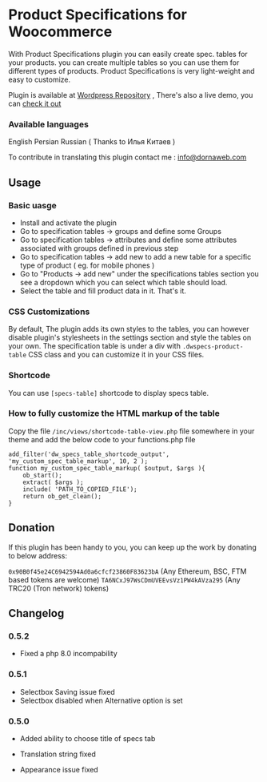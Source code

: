 # Product Specifications for Woocommerce

With Product Specifications plugin you can easily create spec. tables for your products. you can create multiple tables so you can use them for different types of products.
Product Specifications is very light-weight and easy to customize.

Plugin is available at [Wordpress Repository](https://wordpress.org/plugins/product-specifications/) , There's also a live demo, you can [check it out](http://demos.dornaweb.com/specs/shop/)

### Available languages

English
Persian
Russian ( Thanks to Илья Китаев )

To contribute in translating this plugin contact me : info@dornaweb.com

## Usage

### Basic uasge

- Install and activate the plugin
- Go to specification tables -> groups and define some Groups
- Go to specification tables -> attributes and define some attributes associated with groups defined in previous step
- Go to specification tables -> add new to add a new table for a specific type of product ( eg. for mobile phones )
- Go to "Products -> add new" under the specifications tables section you see a dropdown which you can select which table should load.
- Select the table and fill product data in it. That's it.

### CSS Customizations

By default, The plugin adds its own styles to the tables, you can however disable plugin's stylesheets in the settings section and style the tables on your own.
The specification table is under a div with `.dwspecs-product-table` CSS class and you can customize it in your CSS files.

### Shortcode

You can use `[specs-table]` shortcode to display specs table.

### How to fully customize the HTML markup of the table

Copy the file `/inc/views/shortcode-table-view.php` file somewhere in your theme and add the below code to your functions.php file

```
add_filter('dw_specs_table_shortcode_output', 'my_custom_spec_table_markup', 10, 2 );
function my_custom_spec_table_markup( $output, $args ){
	ob_start();
	extract( $args );
	include( 'PATH_TO_COPIED_FILE');
	return ob_get_clean();
}
```

## Donation

If this plugin has been handy to you, you can keep up the work by donating to below address:

`0x90B0f45e24C6942594Ad0a6cfcf23860F83623bA` (Any Ethereum, BSC, FTM based tokens are welcome)
`TA6NCxJ97WsCDmUVEEvsVz1PW4kAVza295` (Any TRC20 (Tron network) tokens)

## Changelog

### 0.5.2

- Fixed a php 8.0 incompability

### 0.5.1

- Selectbox Saving issue fixed
- Selectbox disabled when Alternative option is set

### 0.5.0

- Added ability to choose title of specs tab
- Translation string fixed

- Appearance issue fixed